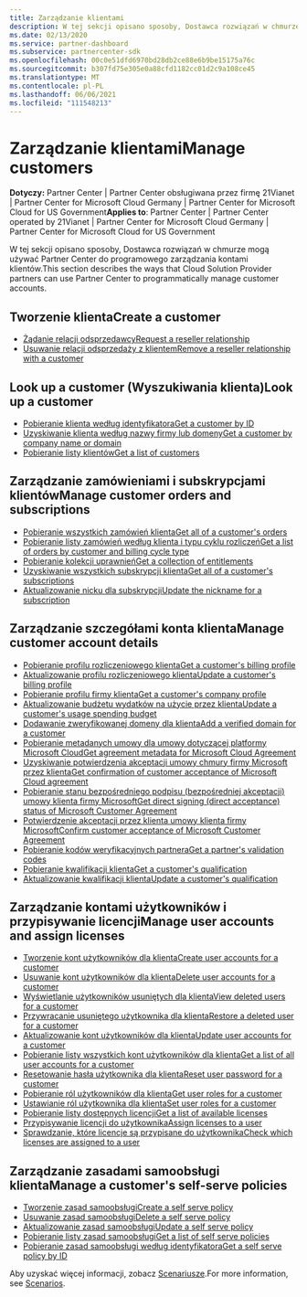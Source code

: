 ```yaml
---
title: Zarządzanie klientami
description: W tej sekcji opisano sposoby, Dostawca rozwiązań w chmurze partnerów mogą używać Partner Center do programowego zarządzania kontami klientów.
ms.date: 02/13/2020
ms.service: partner-dashboard
ms.subservice: partnercenter-sdk
ms.openlocfilehash: 00c0e51dfd6970bd28db2ce88e6b9be15175a76c
ms.sourcegitcommit: b307fd75e305e0a88cfd1182cc01d2c9a108ce45
ms.translationtype: MT
ms.contentlocale: pl-PL
ms.lasthandoff: 06/06/2021
ms.locfileid: "111548213"
---
```

# <a name="manage-customers"></a><span data-ttu-id="60424-103">Zarządzanie klientami</span><span class="sxs-lookup"><span data-stu-id="60424-103">Manage customers</span></span>

<span data-ttu-id="60424-104">**Dotyczy:** Partner Center | Partner Center obsługiwana przez firmę 21Vianet | Partner Center for Microsoft Cloud Germany | Partner Center for Microsoft Cloud for US Government</span><span class="sxs-lookup"><span data-stu-id="60424-104">**Applies to**: Partner Center | Partner Center operated by 21Vianet | Partner Center for Microsoft Cloud Germany | Partner Center for Microsoft Cloud for US Government</span></span>

<span data-ttu-id="60424-105">W tej sekcji opisano sposoby, Dostawca rozwiązań w chmurze mogą używać Partner Center do programowego zarządzania kontami klientów.</span><span class="sxs-lookup"><span data-stu-id="60424-105">This section describes the ways that Cloud Solution Provider partners can use Partner Center to programmatically manage customer accounts.</span></span>

## <a name="create-a-customer"></a><span data-ttu-id="60424-106">Tworzenie klienta</span><span class="sxs-lookup"><span data-stu-id="60424-106">Create a customer</span></span>

- [<span data-ttu-id="60424-107">Żądanie relacji odsprzedawcy</span><span class="sxs-lookup"><span data-stu-id="60424-107">Request a reseller relationship</span></span>](request-reseller-relationship.md)
- [<span data-ttu-id="60424-108">Usuwanie relacji odsprzedaży z klientem</span><span class="sxs-lookup"><span data-stu-id="60424-108">Remove a reseller relationship with a customer</span></span>](remove-a-reseller-relationship-with-a-customer.md)

## <a name="look-up-a-customer"></a><span data-ttu-id="60424-109">Look up a customer (Wyszukiwania klienta)</span><span class="sxs-lookup"><span data-stu-id="60424-109">Look up a customer</span></span>

- [<span data-ttu-id="60424-110">Pobieranie klienta według identyfikatora</span><span class="sxs-lookup"><span data-stu-id="60424-110">Get a customer by ID</span></span>](get-a-customer-by-id.md)
- [<span data-ttu-id="60424-111">Uzyskiwanie klienta według nazwy firmy lub domeny</span><span class="sxs-lookup"><span data-stu-id="60424-111">Get a customer by company name or domain</span></span>](get-a-customer-by-name.md)
- [<span data-ttu-id="60424-112">Pobieranie listy klientów</span><span class="sxs-lookup"><span data-stu-id="60424-112">Get a list of customers</span></span>](get-a-list-of-customers.md)

## <a name="manage-customer-orders-and-subscriptions"></a><span data-ttu-id="60424-113">Zarządzanie zamówieniami i subskrypcjami klientów</span><span class="sxs-lookup"><span data-stu-id="60424-113">Manage customer orders and subscriptions</span></span>

- [<span data-ttu-id="60424-114">Pobieranie wszystkich zamówień klienta</span><span class="sxs-lookup"><span data-stu-id="60424-114">Get all of a customer's orders</span></span>](get-all-of-a-customer-s-orders.md)
- [<span data-ttu-id="60424-115">Pobieranie listy zamówień według klienta i typu cyklu rozliczeń</span><span class="sxs-lookup"><span data-stu-id="60424-115">Get a list of orders by customer and billing cycle type</span></span>](get-a-list-of-orders-by-customer-and-billing-cycle-type.md)
- [<span data-ttu-id="60424-116">Pobieranie kolekcji uprawnień</span><span class="sxs-lookup"><span data-stu-id="60424-116">Get a collection of entitlements</span></span>](get-a-collection-of-entitlements.md)
- [<span data-ttu-id="60424-117">Uzyskiwanie wszystkich subskrypcji klienta</span><span class="sxs-lookup"><span data-stu-id="60424-117">Get all of a customer's subscriptions</span></span>](get-all-of-a-customer-s-subscriptions.md)
- [<span data-ttu-id="60424-118">Aktualizowanie nicku dla subskrypcji</span><span class="sxs-lookup"><span data-stu-id="60424-118">Update the nickname for a subscription</span></span>](update-the-nickname-for-a-subscription.md)

## <a name="manage-customer-account-details"></a><span data-ttu-id="60424-119">Zarządzanie szczegółami konta klienta</span><span class="sxs-lookup"><span data-stu-id="60424-119">Manage customer account details</span></span>

- [<span data-ttu-id="60424-120">Pobieranie profilu rozliczeniowego klienta</span><span class="sxs-lookup"><span data-stu-id="60424-120">Get a customer's billing profile</span></span>](get-all-of-a-customer-s-billing-profiles.md)
- [<span data-ttu-id="60424-121">Aktualizowanie profilu rozliczeniowego klienta</span><span class="sxs-lookup"><span data-stu-id="60424-121">Update a customer's billing profile</span></span>](update-a-customer-s-billing-profile.md)
- [<span data-ttu-id="60424-122">Pobieranie profilu firmy klienta</span><span class="sxs-lookup"><span data-stu-id="60424-122">Get a customer's company profile</span></span>](get-a-customer-s-company-profile.md)
- [<span data-ttu-id="60424-123">Aktualizowanie budżetu wydatków na użycie przez klienta</span><span class="sxs-lookup"><span data-stu-id="60424-123">Update a customer's usage spending budget</span></span>](update-a-customer-s-usage-spending-budget.md)
- [<span data-ttu-id="60424-124">Dodawanie zweryfikowanej domeny dla klienta</span><span class="sxs-lookup"><span data-stu-id="60424-124">Add a verified domain for a customer</span></span>](add-a-verified-domain-for-a-customer.md)
- [<span data-ttu-id="60424-125">Pobieranie metadanych umowy dla umowy dotyczącej platformy Microsoft Cloud</span><span class="sxs-lookup"><span data-stu-id="60424-125">Get agreement metadata for Microsoft Cloud Agreement</span></span>](get-agreement-metadata.md)
- [<span data-ttu-id="60424-126">Uzyskiwanie potwierdzenia akceptacji umowy chmury firmy Microsoft przez klienta</span><span class="sxs-lookup"><span data-stu-id="60424-126">Get confirmation of customer acceptance of Microsoft Cloud agreement</span></span>](get-confirmation-of-customer-consent.md)
- [<span data-ttu-id="60424-127">Pobieranie stanu bezpośredniego podpisu (bezpośredniej akceptacji) umowy klienta firmy Microsoft</span><span class="sxs-lookup"><span data-stu-id="60424-127">Get direct signing (direct acceptance) status of Microsoft Customer Agreement</span></span>](get-direct-sign-status-of-customer-agreement.md)
- [<span data-ttu-id="60424-128">Potwierdzenie akceptacji przez klienta umowy klienta firmy Microsoft</span><span class="sxs-lookup"><span data-stu-id="60424-128">Confirm customer acceptance of Microsoft Customer Agreement</span></span>](confirm-customer-consent-customer-agreement.md)
- [<span data-ttu-id="60424-129">Pobieranie kodów weryfikacyjnych partnera</span><span class="sxs-lookup"><span data-stu-id="60424-129">Get a partner's validation codes</span></span>](get-a-partner-s-validation-codes.md)
- [<span data-ttu-id="60424-130">Pobieranie kwalifikacji klienta</span><span class="sxs-lookup"><span data-stu-id="60424-130">Get a customer's qualification</span></span>](./get-customer-qualification-synchronous.md)
- [<span data-ttu-id="60424-131">Aktualizowanie kwalifikacji klienta</span><span class="sxs-lookup"><span data-stu-id="60424-131">Update a customer's qualification</span></span>](./update-customer-qualification-synchronous.md)

## <a name="manage-user-accounts-and-assign-licenses"></a><span data-ttu-id="60424-132">Zarządzanie kontami użytkowników i przypisywanie licencji</span><span class="sxs-lookup"><span data-stu-id="60424-132">Manage user accounts and assign licenses</span></span>

- [<span data-ttu-id="60424-133">Tworzenie kont użytkowników dla klienta</span><span class="sxs-lookup"><span data-stu-id="60424-133">Create user accounts for a customer</span></span>](create-user-accounts-for-a-customer.md)
- [<span data-ttu-id="60424-134">Usuwanie kont użytkowników dla klienta</span><span class="sxs-lookup"><span data-stu-id="60424-134">Delete user accounts for a customer</span></span>](delete-user-accounts-for-a-customer.md)
- [<span data-ttu-id="60424-135">Wyświetlanie użytkowników usuniętych dla klienta</span><span class="sxs-lookup"><span data-stu-id="60424-135">View deleted users for a customer</span></span>](view-a-deleted-user.md)
- [<span data-ttu-id="60424-136">Przywracanie usuniętego użytkownika dla klienta</span><span class="sxs-lookup"><span data-stu-id="60424-136">Restore a deleted user for a customer</span></span>](restore-a-user-for-a-customer.md)
- [<span data-ttu-id="60424-137">Aktualizowanie kont użytkowników dla klienta</span><span class="sxs-lookup"><span data-stu-id="60424-137">Update user accounts for a customer</span></span>](update-user-accounts-for-a-customer.md)
- [<span data-ttu-id="60424-138">Pobieranie listy wszystkich kont użytkowników dla klienta</span><span class="sxs-lookup"><span data-stu-id="60424-138">Get a list of all user accounts for a customer</span></span>](get-a-list-of-all-user-accounts-for-a-customer.md)
- [<span data-ttu-id="60424-139">Resetowanie hasła użytkownika dla klienta</span><span class="sxs-lookup"><span data-stu-id="60424-139">Reset user password for a customer</span></span>](reset-user-password-for-a-customer.md)
- [<span data-ttu-id="60424-140">Pobieranie ról użytkowników dla klienta</span><span class="sxs-lookup"><span data-stu-id="60424-140">Get user roles for a customer</span></span>](get-user-roles-for-a-customer.md)
- [<span data-ttu-id="60424-141">Ustawianie ról użytkownika dla klienta</span><span class="sxs-lookup"><span data-stu-id="60424-141">Set user roles for a customer</span></span>](set-user-roles-for-a-customer.md)
- [<span data-ttu-id="60424-142">Pobieranie listy dostępnych licencji</span><span class="sxs-lookup"><span data-stu-id="60424-142">Get a list of available licenses</span></span>](get-a-list-of-available-licenses.md)
- [<span data-ttu-id="60424-143">Przypisywanie licencji do użytkownika</span><span class="sxs-lookup"><span data-stu-id="60424-143">Assign licenses to a user</span></span>](assign-licenses-to-a-user.md)
- [<span data-ttu-id="60424-144">Sprawdzanie, które licencje są przypisane do użytkownika</span><span class="sxs-lookup"><span data-stu-id="60424-144">Check which licenses are assigned to a user</span></span>](check-which-licenses-are-assigned-to-a-user.md)

## <a name="manage-a-customers-self-serve-policies"></a><span data-ttu-id="60424-145">Zarządzanie zasadami samoobsługi klienta</span><span class="sxs-lookup"><span data-stu-id="60424-145">Manage a customer's self-serve policies</span></span>

- [<span data-ttu-id="60424-146">Tworzenie zasad samoobsługi</span><span class="sxs-lookup"><span data-stu-id="60424-146">Create a self serve policy</span></span>](create-a-self-serve-policy.md)
- [<span data-ttu-id="60424-147">Usuwanie zasad samoobsługi</span><span class="sxs-lookup"><span data-stu-id="60424-147">Delete a self serve policy</span></span>](delete-a-self-serve-policy.md)
- [<span data-ttu-id="60424-148">Aktualizowanie zasad samoobsługi</span><span class="sxs-lookup"><span data-stu-id="60424-148">Update a self serve policy</span></span>](update-a-self-serve-policy.md)
- [<span data-ttu-id="60424-149">Pobieranie listy zasad samoobsługi</span><span class="sxs-lookup"><span data-stu-id="60424-149">Get a list of self serve policies</span></span>](get-a-list-of-self-serve-policies.md)
- [<span data-ttu-id="60424-150">Pobieranie zasad samoobsługi według identyfikatora</span><span class="sxs-lookup"><span data-stu-id="60424-150">Get a self serve policy by ID</span></span>](get-a-self-serve-policy-by-id.md)

<span data-ttu-id="60424-151">Aby uzyskać więcej informacji, zobacz [Scenariusze](scenarios.md).</span><span class="sxs-lookup"><span data-stu-id="60424-151">For more information, see [Scenarios](scenarios.md).</span></span>